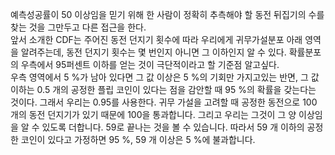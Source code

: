 예측성공률이 50 이상임을 믿기 위해 한 사람이 정확히 추측해야 할 동전 뒤집기의 수를 찾는 것을 그만두고 다른 접근을 한다.  
앞서 소개한 CDF는 주어진 동전 던지기 횟수에 따라 우리에게 귀무가설분포 아래 영역을 알려주는데, 동전 던지기 횟수는 몇 번인지 아니면 그 이하인지 알 수 있다.
확률분포의 우측에서 95퍼센트 이하를 얻는 것이 극단적이라고 할 기준점 알고싶다.  
우측 영역에서 5 %가 남아 있다면 그 값 이상은 5 %의 기회만 가지고있는 반면, 그 값 이하는 0.5 개의 공정한 플립 코인이 있다는 점을 감안할 때 95 %의 확률을 갖는다는 것이다.
그래서 우리는 0.95를 사용한다. 귀무 가설을 고려할 때 공정한 동전으로 100 개의 동전 던지기가 있기 때문에 100을 통과합니다. 그리고 우리는 그것이 그 양 이상임을 알 수 있도록 더합니다. 
59로 끝나는 것을 볼 수 있습니다. 따라서 59 개 이하의 공정한 코인이 있다고 가정하면 95 %, 59 개 이상은 5 %에 불과합니다.
